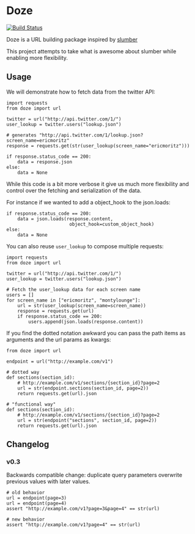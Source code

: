 # Doze

[![Build Status](https://secure.travis-ci.org/ericmoritz/doze.png)](http://travis-ci.org/ericmoritz/doze)

Doze is a URL building package inspired by
[slumber](http://slumber.in/)

This project attempts to take what is awesome about slumber while
enabling more flexibility.

## Usage

We will demonstrate how to fetch data from the twitter API:

    import requests
    from doze import url
    
    twitter = url("http://api.twitter.com/1/")
    user_lookup = twitter.users("lookup.json")

    # generates "http://api.twitter.com/1/lookup.json?screen_name=ericmoritz"
    response = requests.get(str(user_lookup(screen_name="ericmoritz")))

    if response.status_code == 200:
        data = response.json
    else:
        data = None
    
While this code is a bit more verbose it give us much more flexibility
and control over the fetching and serialization of the data.

For instance if we wanted to add a object_hook to the json.loads:

    if response.status_code == 200:
        data = json.loads(response.content,
                           object_hook=custom_object_hook)
    else:
        data = None

You can also reuse `user_lookup` to compose multiple requests:

    import requests
    from doze import url
    
    twitter = url("http://api.twitter.com/1/")
    user_lookup = twitter.users("lookup.json")

    # Fetch the user_lookup data for each screen name
    users = []
    for screen_name in ["ericmoritz", "montylounge"]:
        url = str(user_lookup(screen_name=screen_name))
        response = requests.get(url)
        if response.status_code == 200:
            users.append(json.loads(response.content))

If you find the dotted notation awkward you can pass the path items as
arguments and the url params as kwargs:

    from doze import url

    endpoint = url("http://example.com/v1")

    # dotted way
    def sections(section_id):
        # http://example.com/v1/sections/{section_id}?page=2
        url = str(endpoint.sections(section_id, page=2))
        return requests.get(url).json
    
    # "functional way"
    def sections(section_id):
        # http://example.com/v1/sections/{section_id}?page=2
        url = str(endpoint("sections", section_id, page=2))
        return requests.get(url).json


    
## Changelog

### v0.3

Backwards compatible change: duplicate query parameters overwrite
previous values with later values.

    # old behavior
    url = endpoint(page=3)
    url = endpoint(page=4)
    assert "http://example.com/v1?page=3&page=4" == str(url)

    # new behavior
    assert "http://example.com/v1?page=4" == str(url)
